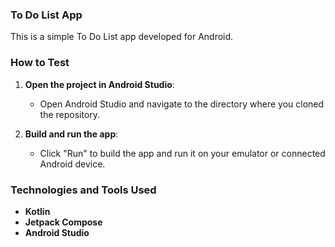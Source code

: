 ### To Do List App
This is a simple To Do List app developed for Android.

### How to Test
1. **Open the project in Android Studio**:
   - Open Android Studio and navigate to the directory where you cloned the repository.

2. **Build and run the app**:
   - Click "Run" to build the app and run it on your emulator or connected Android device.

### Technologies and Tools Used
- **Kotlin**
- **Jetpack Compose**
- **Android Studio**
